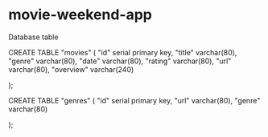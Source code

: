 # movie-weekend-app


Database table

CREATE TABLE "movies" (
	"id" serial primary key,
	"title" varchar(80),
	"genre" varchar(80),
	"date" varchar(80),
	"rating" varchar(80),
	"url" varchar(80),
	"overview" varchar(240)
	
	
);

CREATE TABLE "genres" (
	"id" serial primary key,
	"url" varchar(80),
	"genre" varchar(80)
	
	
);
